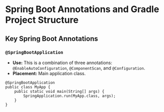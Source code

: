 # Spring Boot Annotations and Gradle Project Structure

## Key Spring Boot Annotations

### `@SpringBootApplication`
- **Use:** This is a combination of three annotations: `@EnableAutoConfiguration`, `@ComponentScan`, and `@Configuration`.
- **Placement:** Main application class.
```
@SpringBootApplication
public class MyApp {
    public static void main(String[] args) {
        SpringApplication.run(MyApp.class, args);
    }
}
```